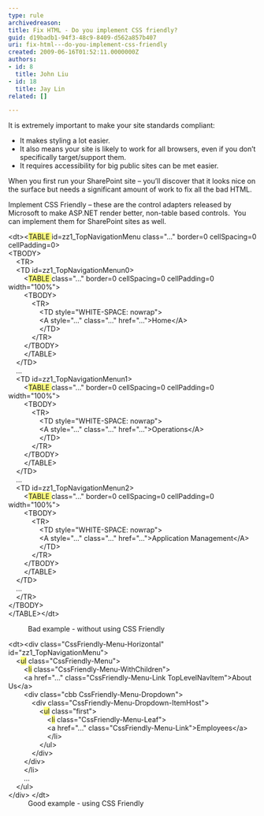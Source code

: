 ```yaml
---
type: rule
archivedreason: 
title: Fix HTML - Do you implement CSS friendly?
guid: d19badb1-94f3-48c9-8409-d562a857b407
uri: fix-html---do-you-implement-css-friendly
created: 2009-06-16T01:52:11.0000000Z
authors:
- id: 8
  title: John Liu
- id: 18
  title: Jay Lin
related: []

---
```


It is extremely important to make your site standards compliant:

* It makes styling a lot easier.
* It also means your site is likely to work for all browsers, even if you don’t specifically target/support them.
* It requires accessibility for big public sites can be met easier.


<!--endintro-->

When you first run your SharePoint site – you’ll discover that it looks nice on the surface but needs a significant amount of work to fix all the bad HTML.

Implement CSS Friendly – these are the control adapters released by Microsoft to make ASP.NET render better, non-table based controls.  You can implement them for SharePoint sites as well.
<dl class="badCode">    <dl>
        <dl>
            &lt;dt&gt;&lt;<font style="background-color&#58;rgb(255, 255, 128);">TABLE </font>id=zz1_TopNavigationMenu class=&quot;...&quot; border=0 cellSpacing=0 cellPadding=0&gt;<br>
            &lt;TBODY&gt;<br>
            &#160;&#160;&#160; &lt;TR&gt;<br>
            &#160;&#160;&#160;&#160;&lt;TD id=zz1_TopNavigationMenun0&gt;<br>
            &#160;&#160;&#160;&#160; &#160;&#160;&#160;&lt;<font style="background-color&#58;rgb(255, 255, 128);">TABLE </font>class=&quot;...&quot; border=0 cellSpacing=0 cellPadding=0 width=&quot;100%&quot;&gt;<br>
            &#160;&#160;&#160;&#160;&#160; &#160;&#160;&lt;TBODY&gt;<br>
            &#160;&#160;&#160;&#160;&#160;&#160; &#160;&#160;&#160;&#160; &lt;TR&gt;<br>
            &#160;&#160;&#160;&#160;&#160;&#160;&#160; &#160;&#160;&#160;&#160;&#160;&#160;&#160; &lt;TD style=&quot;WHITE-SPACE&#58; nowrap&quot;&gt;<br>
            &#160;&#160;&#160;&#160;&#160;&#160;&#160;&#160; &#160;&#160;&#160;&#160;&#160;&#160; &lt;A style=&quot;...&quot; class=&quot;...&quot; href=&quot;...&quot;&gt;Home&lt;/A&gt;<br>
            &#160;&#160;&#160;&#160;&#160;&#160;&#160;&#160;&#160; &#160;&#160;&#160;&#160;&#160; &lt;/TD&gt;<br>
            &#160;&#160;&#160;&#160;&#160;&#160;&#160;&#160;&#160; &#160; &lt;/TR&gt;<br>
            &#160;&#160;&#160;&#160;&#160;&#160;&#160; &lt;/TBODY&gt;<br>
            &#160;&#160;&#160;&#160;&#160;&#160;&#160; &lt;/TABLE&gt;<br>
            &#160;&#160;&#160; &lt;/TD&gt;<br>
            &#160;&#160;&#160;&#160;...&#160;&#160;&#160;<br>
            &#160;&#160;&#160; &lt;TD id=zz1_TopNavigationMenun1&gt;<br>
            &#160;&#160;&#160;&#160; &#160;&#160; &lt;<font style="background-color&#58;rgb(255, 255, 128);">TABLE </font>class=&quot;...&quot; border=0 cellSpacing=0 cellPadding=0 width=&quot;100%&quot;&gt;<br>
            &#160;&#160;&#160;&#160; &#160;&#160; &lt;TBODY&gt;<br>
            &#160;&#160;&#160;&#160;&#160; &#160;&#160;&#160;&#160;&#160; &lt;TR&gt;<br>
            &#160;&#160;&#160;&#160;&#160;&#160; &#160;&#160;&#160;&#160;&#160;&#160;&#160;&#160; &lt;TD style=&quot;WHITE-SPACE&#58; nowrap&quot;&gt;<br>
            &#160;&#160;&#160;&#160;&#160;&#160;&#160; &#160;&#160;&#160;&#160;&#160;&#160;&#160; &lt;A style=&quot;...&quot; class=&quot;...&quot; href=&quot;...&quot;&gt;Operations&lt;/A&gt;<br>
            &#160;&#160;&#160;&#160;&#160;&#160;&#160;&#160; &#160;&#160;&#160;&#160;&#160;&#160; &lt;/TD&gt;<br>
            &#160;&#160;&#160;&#160;&#160;&#160;&#160;&#160;&#160;&#160;&#160; &lt;/TR&gt;<br>
            &#160;&#160;&#160;&#160;&#160;&#160;&#160; &lt;/TBODY&gt;<br>
            &#160;&#160;&#160;&#160;&#160;&#160;&#160; &lt;/TABLE&gt;<br>
            &#160;&#160;&#160; &lt;/TD&gt;<br>
            &#160;&#160;&#160; ...<br>
            &#160;&#160;&#160; &lt;TD id=zz1_TopNavigationMenun2&gt;<br>
            &#160;&#160;&#160;&#160;&#160;&#160;&#160; &lt;<font style="background-color&#58;rgb(255, 255, 128);">TABLE </font>class=&quot;...&quot; border=0 cellSpacing=0 cellPadding=0 width=&quot;100%&quot;&gt;<br>
            &#160;&#160;&#160;&#160;&#160;&#160;&#160; &lt;TBODY&gt;<br>
            &#160;&#160;&#160;&#160;&#160;&#160;&#160;&#160;&#160;&#160;&#160; &lt;TR&gt;<br>
            &#160;&#160;&#160;&#160;&#160;&#160;&#160;&#160;&#160;&#160;&#160;&#160;&#160;&#160;&#160; &lt;TD style=&quot;WHITE-SPACE&#58; nowrap&quot;&gt;<br>
            &#160;&#160;&#160;&#160;&#160;&#160;&#160;&#160;&#160;&#160;&#160;&#160;&#160;&#160;&#160; &lt;A style=&quot;...&quot; class=&quot;...&quot; href=&quot;...&quot;&gt;Application Management&lt;/A&gt;<br>
            &#160;&#160;&#160;&#160;&#160;&#160;&#160;&#160;&#160;&#160;&#160;&#160;&#160;&#160;&#160; &lt;/TD&gt;<br>
            &#160;&#160;&#160;&#160;&#160;&#160;&#160;&#160;&#160;&#160;&#160; &lt;/TR&gt;<br>
            &#160;&#160;&#160;&#160;&#160;&#160;&#160;&#160;&lt;/TBODY&gt;<br>
            &#160;&#160;&#160;&#160;&#160;&#160;&#160; &lt;/TABLE&gt;<br>
            &#160;&#160;&#160; &lt;/TD&gt;<br>
            &#160;&#160;&#160; ...<br>
            &#160;&#160;&#160; &lt;/TR&gt;<br>
            &lt;/TBODY&gt;<br>
            &lt;/TABLE&gt;&lt;/dt&gt;
        </dl>
    </dl>
    <dd>Bad example - without using CSS Friendly </dd></dl><dl class="goodCode">    &lt;dt&gt;&lt;div class=&quot;CssFriendly-Menu-Horizontal&quot; id=&quot;zz1_TopNavigationMenu&quot;&gt;<br>
    &#160;&#160;&#160; &lt;<font style="background-color&#58;rgb(255, 255, 128);">ul</font> class=&quot;CssFriendly-Menu&quot;&gt;<br>
    &#160;&#160;&#160;&#160;&#160;&#160;&#160; &lt;<font style="background-color&#58;rgb(255, 255, 128);">li</font> class=&quot;CssFriendly-Menu-WithChildren&quot;&gt;<br>
    &#160;&#160;&#160;&#160;&#160;&#160;&#160; &lt;a href=&quot;...&quot; class=&quot;CssFriendly-Menu-Link TopLevelNavItem&quot;&gt;About Us&lt;/a&gt;<br>
    &#160;&#160;&#160;&#160;&#160;&#160;&#160; &lt;div class=&quot;cbb CssFriendly-Menu-Dropdown&quot;&gt;<br>
    &#160;&#160;&#160;&#160;&#160;&#160;&#160;&#160;&#160;&#160;&#160; &lt;div class=&quot;CssFriendly-Menu-Dropdown-ItemHost&quot;&gt;<br>
    &#160;&#160;&#160;&#160;&#160;&#160;&#160;&#160;&#160;&#160;&#160;&#160;&#160;&#160;&#160; &lt;<font style="background-color&#58;rgb(255, 255, 128);">ul</font> class=&quot;first&quot;&gt;<br>
    &#160;&#160;&#160;&#160;&#160;&#160;&#160;&#160;&#160;&#160;&#160;&#160;&#160;&#160;&#160;&#160;&#160;&#160;&#160; &lt;<font style="background-color&#58;rgb(255, 255, 128);">li</font> class=&quot;CssFriendly-Menu-Leaf&quot;&gt;<br>
    &#160;&#160;&#160;&#160;&#160;&#160;&#160;&#160;&#160;&#160;&#160;&#160;&#160;&#160;&#160;&#160;&#160;&#160;&#160; &lt;a href=&quot;...&quot; class=&quot;CssFriendly-Menu-Link&quot;&gt;Employees&lt;/a&gt;<br>
    &#160;&#160;&#160;&#160;&#160;&#160;&#160;&#160;&#160;&#160;&#160;&#160;&#160;&#160;&#160;&#160;&#160;&#160;&#160; &lt;/li&gt;<br>
    &#160;&#160;&#160;&#160;&#160;&#160;&#160;&#160;&#160;&#160;&#160;&#160;&#160;&#160;&#160; &lt;/ul&gt;<br>
    &#160;&#160;&#160;&#160;&#160;&#160;&#160;&#160;&#160;&#160;&#160; &lt;/div&gt;<br>
    &#160;&#160;&#160;&#160;&#160;&#160;&#160; &lt;/div&gt;<br>
    &#160;&#160;&#160;&#160;&#160;&#160;&#160; &lt;/li&gt;<br>
    &#160;&#160;&#160;&#160;&#160;&#160;&#160; ...<br>
    &#160;&#160;&#160; &lt;/ul&gt;<br>
    &lt;/div&gt; &lt;/dt&gt;
    <dd>Good example - using CSS Friendly</dd></dl>
